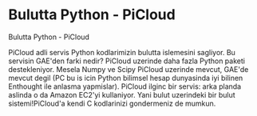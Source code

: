 # Bulutta Python - PiCloud


Bulutta Python - PiCloud



PiCloud adli servis Python kodlarimizin bulutta islemesini sagliyor. Bu servisin GAE'den farki nedir? PiCloud uzerinde daha fazla Python paketi destekleniyor. Mesela Numpy ve Scipy PiCloud uzerinde mevcut, GAE'de mevcut degil (PC bu is icin Python bilimsel hesap dunyasinda iyi bilinen Enthought ile anlasma yapmislar). PiCloud ilginc bir servis: arka planda aslinda o da Amazon EC2'yi kullaniyor. Yani bulut uzerindeki bir  bulut sistemi!PiCloud'a kendi C kodlarinizi gondermeniz de mumkun.




